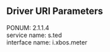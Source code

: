 ## Driver URI Parameters
PONUM: 2.1.1.4 <br />
service name: s.ted <br />
interface name: i.xbos.meter <br />